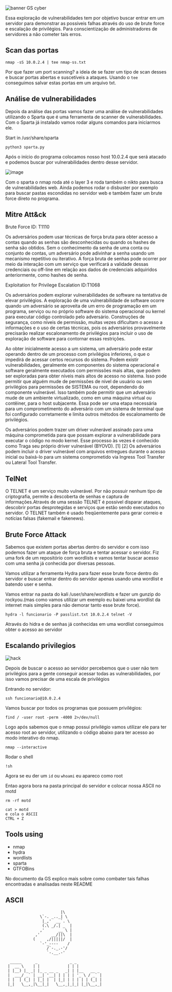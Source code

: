 ![banner GS cyber](https://user-images.githubusercontent.com/48387196/121257879-9a9ab300-c884-11eb-9a9a-4923081f3d28.png)

Essa exploração de vulnerabilidades tem por objetivo buscar entrar em um servidor para demonstrar as possíveis falhas através do uso de brute force e escalação de privilégios. Para conscientização de administradores de servidores a não cometer tais erros.

## Scan das portas

```
nmap -sS 10.0.2.4 | tee nmap-ss.txt
```

Por que fazer um port scanning? a ideia de se fazer um tipo de scan desses e buscar portas abertas e suscetíveis a ataques. Usando o `tee` conseguimos salvar estas portas em um arquivo txt.

## Análise de vulnerabilidades

Depois da análise das portas vamos fazer uma análise de vulnerabilidades utilizando o Sparta que é uma ferramenta de scanner de vulnerabilidades. Com o Sparta já instalado vamos rodar alguns comandos para iniciarmos ele.

Start in /usr/share/sparta

```
python3 sparta.py 
```

Após o início do programa colocamos nosso host 10.0.2.4 que será atacado e podemos buscar por vulnerabilidades dentro desse servidor.

![image](https://user-images.githubusercontent.com/48387196/120836104-934d6f80-c53b-11eb-824f-124133d6274f.png)

Com o sparta o nmap roda até o layer 3 e roda também o nikto para busca de vulnerabilidades web. Ainda podemos rodar o disbuster por exemplo para buscar pastas escondidas no servidor web e também fazer um brute force direto no programa.

## Mitre Att&ck

Brute Force ID: T1110

Os adversários podem usar técnicas de força bruta para obter acesso a contas quando as senhas são desconhecidas ou quando os hashes de senha são obtidos. Sem o conhecimento da senha de uma conta ou conjunto de contas, um adversário pode adivinhar a senha usando um mecanismo repetitivo ou iterativo. A força bruta de senhas pode ocorrer por meio da interação com um serviço que verificará a validade dessas credenciais ou off-line em relação aos dados de credenciais adquiridos anteriormente, como hashes de senha.

Exploitation for Privilege Escalation ID:T1068

Os adversários podem explorar vulnerabilidades de software na tentativa de elevar privilégios. A exploração de uma vulnerabilidade de software ocorre quando um adversário se aproveita de um erro de programação em um programa, serviço ou no próprio software do sistema operacional ou kernel para executar código controlado pelo adversário. Construções de segurança, como níveis de permissão, muitas vezes dificultam o acesso a informações e o uso de certas técnicas, pois os adversários provavelmente precisarão realizar escalonamento de privilégios para incluir o uso de exploração de software para contornar essas restrições.

Ao obter inicialmente acesso a um sistema, um adversário pode estar operando dentro de um processo com privilégios inferiores, o que o impedirá de acessar certos recursos do sistema. Podem existir vulnerabilidades, geralmente em componentes do sistema operacional e software geralmente executados com permissões mais altas, que podem ser exploradas para obter níveis mais altos de acesso no sistema. Isso pode permitir que alguém mude de permissões de nível de usuário ou sem privilégios para permissões de SISTEMA ou root, dependendo do componente vulnerável. Isso também pode permitir que um adversário mude de um ambiente virtualizado, como em uma máquina virtual ou contêiner, para o host subjacente. Essa pode ser uma etapa necessária para um comprometimento do adversário com um sistema de terminal que foi configurado corretamente e limita outros métodos de escalonamento de privilégios.

Os adversários podem trazer um driver vulnerável assinado para uma máquina comprometida para que possam explorar a vulnerabilidade para executar o código no modo kernel. Esse processo às vezes é conhecido como Traga seu próprio driver vulnerável (BYOVD). [1] [2] Os adversários podem incluir o driver vulnerável com arquivos entregues durante o acesso inicial ou baixá-lo para um sistema comprometido via Ingress Tool Transfer ou Lateral Tool Transfer.

## TelNet

O TELNET é um serviço muito vulnerável. Por não possuir nenhum tipo de criptografia, permite a descoberta de senhas e captura de informações.Através de uma sessão TELNET é possível disparar ataques, descobrir portas desprotegidas e serviços que estão sendo executados no servidor. O TELNET também é usado freqüentemente para gerar correio e notícias falsas (fakemail e fakenews).

## Brute Force Attack

Sabemos que existem portas abertas dentro do servidor e com isso podemos fazer um ataque de força bruta e tentar acessar o servidor. Fiz uma fork de um repositório com wordlists e vamos tentar buscar acesso com uma senha já conhecida por diversas pessoas.

Vamos utilizar a ferramenta Hydra para fazer esse brute force dentro do servidor e buscar entrar dentro do servidor apenas usando uma wordlist e batendo user e senha.

Vamos entrar na pasta do kali /user/share/wordlists e fazer um gunzip do rockyou.(mas como vamos utilizar um exemplo eu baixei uma wordlist da internet mais simples para não demorar tanto esse brute force).

```
hydra -l funcionario -P passlist.txt 10.0.2.4 telnet -V 
```

Através do hidra e de senhas já conhecidas em uma wordlist conseguimos obter o acesso ao servidor 

## Escalando privilegios

![hack](https://hackerculture.com.br/wp-content/uploads/2021/04/priv-escalation.png)

Depois de buscar o acesso ao servidor percebemos que o user não tem privilégios para a gente conseguir acessar todas as vulnerabilidades, por isso vamos precisar de uma escala de privilégios

Entrando no servidor:

```
ssh funcionario@10.0.2.4
```

Vamos buscar por todos os programas que possuem privilégios:

```
find / -user root -perm -4000 2>/dev/null
```

Logo após sabemos que o nmap possui privilégio vamos utilizar ele para ter acesso root ao servidor, utilizando o código abaixo para ter acesso ao modo interativo do nmap.

```
nmap --interactive 
```
Rodar o shell

```
!sh
```

Agora se eu der um `id` ou `whoami` eu apareco como root

Entao agora bora na pasta principal do servidor e colocar nossa ASCII no motd

```
rm -rf motd
```
```
cat > motd
e cola o ASCII
CTRL + Z
```

## Tools using

- nmap
- hydra
- wordlists
- sparta
- GTFOBins

No documento da GS explico mais sobre como combater tais falhas encontradas e analisadas neste README

## ASCII

```
                        |\
               \`-. _.._| \
                |_,'  __`. \
                (.\ _/.| _  |
               ,'      __ \ |
             ,'     __/||\  |
            (     ,/|||||/  |
               `-'_----    /
                  /`-._.-'/
                  `-.__.-' 

  _____      _              _ _           
 |  __ \    | |            | | |          
 | |__) |_ _| |_ _ __ _   _| | |__   __ _ 
 |  ___/ _` | __| '__| | | | | '_ \ / _` |
 | |  | (_| | |_| |  | |_| | | | | | (_| |
 |_|   \__,_|\__|_|   \__,_|_|_| |_|\__,_|
                                          
                                          
```


